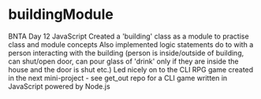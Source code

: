 # buildingModule
BNTA Day 12
JavaScript 
Created a 'building' class as a module to practise class and module concepts
Also implemented logic statements do to with a person interacting with the building (person is inside/outside of building, can shut/open door, can pour glass of 'drink' only if they are inside the house and the door is shut etc.)
Led nicely on to the CLI RPG game created in the next mini-project - see get_out repo for a CLI game written in JavaScript powered by Node.js
